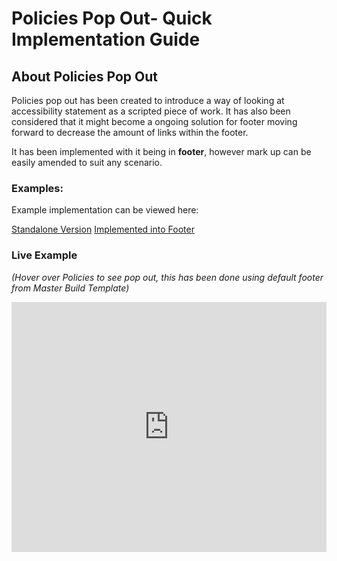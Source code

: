 ﻿
# Policies Pop Out- Quick Implementation Guide

## About Policies Pop Out
Policies pop out has been created to introduce a way of looking at accessibility statement as a scripted piece of work. It has also been considered that it might become a ongoing solution for footer moving forward to decrease the amount of links within the footer. 

It has been implemented with it being in **footer**, however mark up can be easily amended to suit any scenario.

### Examples:
Example implementation can be viewed here: 

[Standalone Version](https://codepen.io/ggodzilogodlewski/pen/6ac93053544abf7b73cd689ae897c0a4?editors=0100)
[Implemented into Footer](https://codepen.io/ggodzilogodlewski/pen/07ac7894b78604dbf6523dab4d12f355?editors=0100)

### Live Example
*(Hover over Policies to see pop out, this has been done using default footer from Master Build Template)*
<iframe height="400" width="100%" scrolling="no" title="Footer Policies - Pop out" src="https://codepen.io/ggodzilogodlewski/embed/07ac7894b78604dbf6523dab4d12f355?height=265&theme-id=light&default-tab=result" frameborder="no" loading="lazy" allowtransparency="true" allowfullscreen="true">
  See the Pen <a href='https://codepen.io/ggodzilogodlewski/pen/07ac7894b78604dbf6523dab4d12f355'>Footer Policies - Pop out</a> by Grzegorz Godziło-Godlewski

### Implementation:

#### Implementation for new builds (quick way)
*Below ideally will be implemented into the Master Build Template*

1. Open your website environment and go into theme editor

2. Open `base.html` and scroll down to `Footer`.
3.  In Footer within one of the `ul` tags (preferrably footer left) paste in HTML code from the [Standalone Version](https://codepen.io/ggodzilogodlewski/pen/6ac93053544abf7b73cd689ae897c0a4?editors=1000) and save.
4. In `style.css` replace entire `Footer` styling with the code from [here](https://codepen.io/ggodzilogodlewski/pen/07ac7894b78604dbf6523dab4d12f355?editors=0100) from Line 42 to Line 228 and save.
 
#### Standalone Implementation
*Instructions assume that pop out will be implemented in the footer*
1. Open your website environment and go into theme editor

2. Open `base.html` and scroll down to `Footer`.
3. In Footer within one of the `ul` tags (preferrably footer left) paste in HTML code from the [Standalone Version](https://codepen.io/ggodzilogodlewski/pen/6ac93053544abf7b73cd689ae897c0a4?editors=1000) and save.
4. In `style.css` preferrably under `Footer` styling paste in CSS styling from [Standalone Version](https://codepen.io/ggodzilogodlewski/pen/6ac93053544abf7b73cd689ae897c0a4?editors=1000) from line 5 to line 113 .
5. To immitate the hover effects from the footer etc. The code from [Standalone Version](https://codepen.io/ggodzilogodlewski/pen/6ac93053544abf7b73cd689ae897c0a4?editors=1000) from line 119 to 120 can be added to Footer like in example [here](https://codepen.io/ggodzilogodlewski/pen/07ac7894b78604dbf6523dab4d12f355?editors=0100) (see lines 78 to 84). 
6. If the above code is implemented in the `Footer` then please add code from  [Standalone Version](https://codepen.io/ggodzilogodlewski/pen/6ac93053544abf7b73cd689ae897c0a4?editors=1000) from line 130 to 143 to 980px media query within the `Footer` code.

### Accessibility Statement

 Please make sure to include the accessibility statement on your build. In the attached file called accessibility-statement.html make sure to change the theme name on Line 1 to match the name of your theme.
